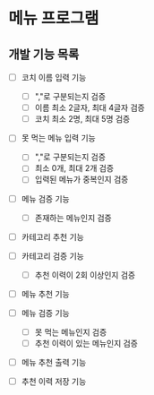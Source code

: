 # 메뉴 프로그램

## 개발 기능 목록

- [ ] 코치 이름 입력 기능
    - [ ] ","로 구분되는지 검증
    - [ ] 이름 최소 2글자, 최대 4글자 검증
    - [ ] 코치 최소 2명, 최대 5명 검증

- [ ] 못 먹는 메뉴 입력 기능
    - [ ] ","로 구분되는지 검증
    - [ ] 최소 0개, 최대 2개 검증
    - [ ] 입력된 메뉴가 중복인지 검증

- [ ] 메뉴 검증 기능
    - [ ] 존재하는 메뉴인지 검증

- [ ] 카테고리 추천 기능

- [ ] 카테고리 검증 기능
    - [ ] 추천 이력이 2회 이상인지 검증

- [ ] 메뉴 추천 기능

- [ ] 메뉴 검증 기능
    - [ ] 못 먹는 메뉴인지 검증
    - [ ] 추천 이력이 있는 메뉴인지 검증

- [ ] 메뉴 추천 출력 기능

- [ ] 추천 이력 저장 기능